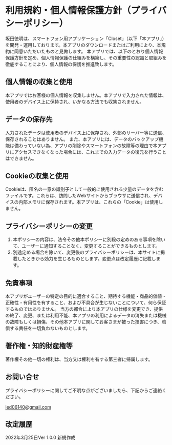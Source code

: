 # 利用規約・個人情報保護方針（プライバシーポリシー）

坂田徳明は、スマートフォン用アプリケーション「Closet」（以下「本アプリ」）を開発・運用しております。本アプリのダウンロードまたはご利用により、本規約に同意いただいたものと見做します。
本アプリでは、以下のとおり個人情報保護方針を定め、個人情報保護の仕組みを構築し、その重要性の認識と取組みを徹底することにより、個人情報の保護を推進致します。

## 個人情報の収集と使用

本アプリではお客様の個人情報を収集しません。本アプリで入力された情報は、使用者のデバイス上に保持され、いかなる方法でも収集されません。

## データの保存先

入力されたデータは使用者のデバイス上に保存され、外部のサーバー等に送信、保存されることはありません。 また、本アプリには、データのバックアップ機能は備わっていない為、アプリの削除やスマートフォンの故障等の理由で本アプリにアクセスできなくなった場合には、これまでの入力データの復元を行うことはできません。

## Cookieの収集と使用

Cookieは、匿名の一意の識別子として一般的に使用される少量のデータを含むファイルです。これらは、訪問したWebサイトからブラウザに送信され、デバイスの内部メモリに保存されます。本アプリは、これらの「Cookie」は使用しません。

## プライバシーポリシーの変更

1. 本ポリシーの内容は、法令その他本ポリシーに別段の定めのある事項を除いて、ユーザーに通知することなく、変更することができるものとします。
2. 別途定める場合を除いて、変更後のプライバシーポリシーは、本サイトに掲載したときから効力を生じるものとします。変更点は改定履歴に記載します。

## 免責事項

本アプリがユーザーの特定の目的に適合すること、期待する機能・商品的価値・正確性・有用性を有すること、および不具合が生じないことについて、何ら保証するものではありません。
当方の都合により本アプリの仕様を変更でき、提供の終了、変更、または利用不能、本アプリの利用によるデータの消失または機械の故障もしくは損傷、その他本アプリに関してお客さまが被った損害につき、賠償する責任を一切負わないものとします。

## 著作権・知的財産権等

著作権その他一切の権利は、当方又は権利を有する第三者に帰属します。

## お問い合せ

プライバシーポリシーに関してご不明な点がございましたら、下記からご連絡ください。

led06140@gmail.com

## 改定履歴

2022年3月25日Ver 1.0.0 新規作成
